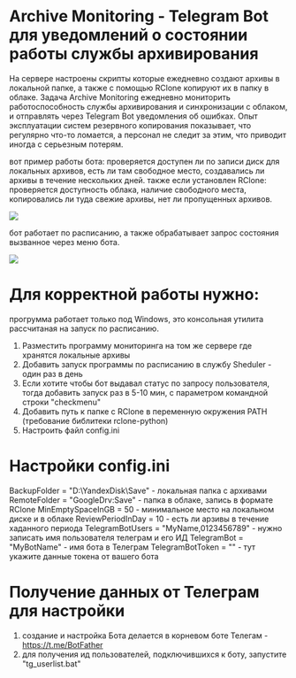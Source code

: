 # Archive Monitoring - Telegram Bot для уведомлений о состоянии работы службы архивирования

На сервере настроены скрипты которые ежедневно создают архивы в локальной папке, а также с помощью RClone копируют их в папку в облаке.
Задача Archive Monitoring ежедневно мониторить работоспособность службы архивирования и синхронизации с облаком, и отправлять через Telegram Bot уведомления об ошибках.
Опыт эксплуатации систем резервного копирования показывает, что регулярно что-то ломается, а персонал не следит за этим, что приводит иногда с серьезным потерям.

вот пример работы бота: проверяется доступен ли по записи диск для локальных архивов, есть ли там свободное место, создавались ли архивы в течение нескольких дней.
также если установлен RClone: проверяется доступность облака, наличие свободного места, копировались ли туда свежие архивы, нет ли пропущенных архивов.

![](https://i.imgur.com/8y8gBxF.png)

бот работает по расписанию, а также обрабатывает запрос состояния вызванное через меню бота.

![](https://i.imgur.com/rHlpx6C.png)


# Для корректной работы нужно:
прогрумма работает только под Windows, это консольная утилита рассчитаная на запуск по расписанию.
1. Разместить программу мониторинга на том же сервере где хранятся локальные архивы
2. Добавить запуск программы по расписанию в службу Sheduler - один раз в день
3. Если хотите чтобы бот выдавал статус по запросу пользователя, тогда добавить запуск раз в 5-10 мин, с параметром командной строки "checkmenu"
4. Добавить путь к папке с RClone в переменную окружения PATH (требование библитеки rclone-python)
5. Настроить файл config.ini

# Настройки config.ini
BackupFolder = "D:\YandexDisk\Save" - локальная папка с архивами
RemoteFolder = "GoogleDrv:Save" - папка в облаке, запись в формате RClone
MinEmptySpaceInGB = 50 - минимальное место на локальном диске и в облаке
ReviewPeriodInDay = 10 - есть ли арзивы в течение хаданного периода
TelegramBotUsers = "MyName,0123456789" - нужно записать имя пользователя телеграм и его ИД
TelegramBot = "MyBotName" - имя бота в Телеграм
TelegramBotToken = "" - тут укажите данные токена от вашего бота

# Получение данных от Телеграм для настройки
1. создание и настройка Бота делается в корневом боте Телегам - https://t.me/BotFather
2. для получения ид пользователей, подключившихся к боту, запустите "tg_userlist.bat"
